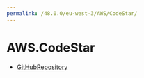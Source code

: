 ```yaml
---
permalink: /48.0.0/eu-west-3/AWS/CodeStar/
---
```


# AWS.CodeStar



* [GitHubRepository](GitHubRepository.md)